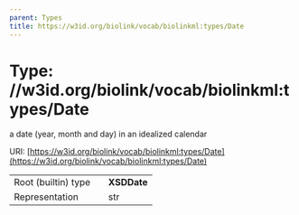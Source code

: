 ```yaml
---
parent: Types
title: https://w3id.org/biolink/vocab/biolinkml:types/Date
---
```


# Type: //w3id.org/biolink/vocab/biolinkml:types/Date


a date (year, month and day) in an idealized calendar

URI: [https://w3id.org/biolink/vocab/biolinkml:types/Date](https://w3id.org/biolink/vocab/biolinkml:types/Date)

|  |  |  |
| --- | --- | --- |
| Root (builtin) type | | **XSDDate** |
| Representation | | str |
